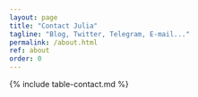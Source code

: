 ```yaml
---
layout: page
title: "Contact Julia"
tagline: "Blog, Twitter, Telegram, E-mail..."
permalink: /about.html
ref: about
order: 0
---
```


{% include table-contact.md %}
